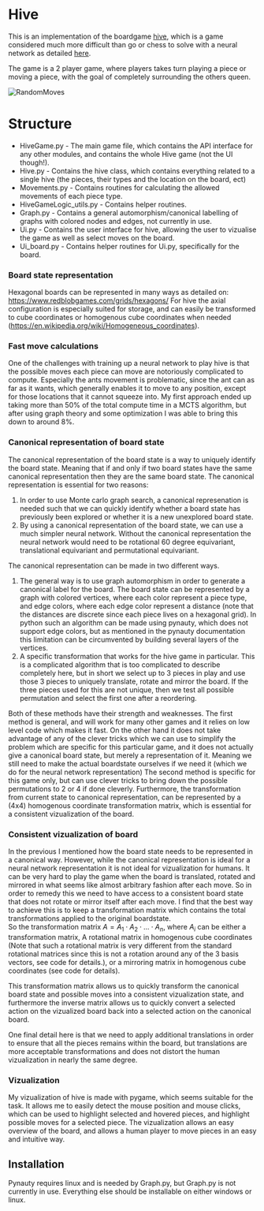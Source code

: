 # Hive 
This is an implementation of the boardgame [hive](https://boardgamegeek.com/boardgame/2655/hive), which is a game considered much more difficult than go or chess to solve with a neural network as detailed [here](https://liacs.leidenuniv.nl/~plaata1/papers/IEEE_Conference_Hive_D__Kampert.pdf).

The game is a 2 player game, where players takes turn playing a piece or moving a piece, with the goal of completely surrounding the others queen. 

![RandomMoves](https://github.com/tueboesen/Hive_nn/blob/master/hive/icons/hive_example.gif)

# Structure 
- HiveGame.py - The main game file, which contains the API interface for any other modules, and contains the whole Hive game (not the UI though!).
- Hive.py - Contains the hive class, which contains everything related to a single hive (the pieces, their types and the location on the board, ect)
- Movements.py - Contains routines for calculating the allowed movements of each piece type. 
- HiveGameLogic_utils.py - Contains helper routines.
- Graph.py - Contains a general automorphism/canonical labelling of graphs with colored nodes and edges, not currently in use. 
- Ui.py - Contains the user interface for hive, allowing the user to vizualise the game as well as select moves on the board. 
- Ui_board.py - Contains helper routines for Ui.py, specifically for the board. 

### Board state representation
Hexagonal boards can be represented in many ways as detailed on: https://www.redblobgames.com/grids/hexagons/
For hive the axial configuration is especially suited for storage, and can easily be transformed to cube coordinates or homogenous cube coordinates when needed (https://en.wikipedia.org/wiki/Homogeneous_coordinates).


### Fast move calculations
One of the challenges with training up a neural network to play hive is that the possible moves each piece can move are notoriously complicated to compute.
Especially the ants movement is problematic, since the ant can as far as it wants, which generally enables it to move to any position, except for those locations that it cannot squeeze into.
My first approach ended up taking more than 50% of the total compute time in a MCTS algorithm, but after using graph theory and some optimization I was able to bring this down to around 8%.

### Canonical representation of board state
The canonical representation of the board state is a way to uniquely identify the board state. Meaning that if and only if two board states have the same canonical representation then they are the same board state.
The canonical representation is essential for two reasons:
1) In order to use Monte carlo graph search, a canonical represenation is needed such that we can quickly identify whether a board state has previously been explored or whether it is a new unexplored board state.
2) By using a canonical representation of the board state, we can use a much simpler neural network. Without the canonical representation the neural network would need to be rotational 60 degree equivariant, translational equivariant and permutational equivariant. 

The canonical representation can be made in two different ways.
1) The general way is to use graph automorphism in order to generate a canonical label for the board. The board state can be represented by a graph with colored vertices, where each color represent a piece type, and edge colors, where each edge color represent a distance (note that the distances are discrete since each piece lives on a hexagonal grid). In python such an algorithm can be made using pynauty, which does not support edge colors, but as mentioned in the pynauty documentation this limitation can be circumvented by building several layers of the vertices.  
2) A specific transformation that works for the hive game in particular. This is a complicated algorithm that is too complicated to describe completely here, but in short we select up to 3 pieces in play and use those 3 pieces to uniquely translate, rotate and mirror the board. If the three pieces used for this are not unique, then we test all possible permutation and select the first one after a reordering. 

Both of these methods have their strength and weaknesses. The first method is general, and will work for many other games and it relies on low level code which makes it fast. On the other hand it does not take advantage of any of the clever tricks which we can use to simplify the problem which are specific for this particular game, and it does not actually give a canonical board state, but merely a representation of it. Meaning we still need to make the actual boardstate ourselves if we need it (which we do for the neural network representation)
The second method is specific for this game only, but can use clever tricks to bring down the possible permutations to 2 or 4 if done cleverly. Furthermore, the transformation from current state to canonical representation, can be represented by a (4x4) homogenous coordinate transformation matrix, which is essential for a consistent vizualization of the board.   

### Consistent vizualization of board 
In the previous I mentioned how the board state needs to be represented in a canonical way. However, while the canonical representation is ideal for a neural network representation it is not ideal for vizualization for humans. It can be very hard to play the game when the board is translated, rotated and mirrored in what seems like almost arbitrary fashion after each move. So in order to remedy this we need to have access to a consistent board state that does not rotate or mirror itself after each move. I find that the best way to achieve this is to keep a transformation matrix which contains the total transformations applied to the original boardstate.  
So the transformation matrix $A = A_1 \cdot A_2 \cdot ... \cdot A_n$, where $A_i$ can be either a transformation matrix, A rotational matrix in homogenous cube coordinates (Note that such a rotational matrix is very different from the standard rotational matrices since this is not a rotation around any of the 3 basis vectors, see code for details.), or a mirroring matrix in homogenous cube coordinates (see code for details).

This transformation matrix allows us to quickly transform the canonical board state and possible moves into a consistent vizualization state, and furthermore the inverse matrix allows us to quickly convert a selected action on the vizualized board back into a selected action on the canonical board. 

One final detail here is that we need to apply additional translations in order to ensure that all the pieces remains within the board, but translations are more acceptable transformations and does not distort the human vizualization in nearly the same degree.

### Vizualization 
My vizualization of hive is made with pygame, which seems suitable for the task. It allows me to easily detect the mouse position and mouse clicks, which can be used to highlight selected and hovered pieces, and highlight possible moves for a selected piece. The vizualization allows an easy overview of the board, and allows a human player to move pieces in an easy and intuitive way.

## Installation
Pynauty requires linux and is needed by Graph.py, but Graph.py is not currently in use. Everything else should be installable on either windows or linux.
